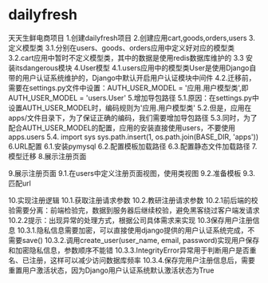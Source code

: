 # dailyfresh
天天生鲜电商项目
1.创建dailyfresh项目
2.创建应用cart,goods,orders,users
3.定义模型类
3.1.分别在users、goods、orders应用中定义好对应的模型类
3.2.cart应用中暂时不定义模型类，其中的数据是使用redis数据库维护的
3.3 安装itsdangerous模块
4.User模型
4.1.users应用中的模型类User是使用Django自带的用户认证系统维护的，Django中默认开启用户认证模块中间件
4.2.迁移前，需要在settings.py文件中设置：AUTH_USER_MODEL = '应用.用户模型类',即AUTH_USER_MODEL = 'users.User'
5.增加导包路径
5.1.原因：在settings.py中设置AUTH_USER_MODEL时，编码规则为'应用.用户模型类'
5.2.但是，应用在apps/文件目录下，为了保证正确的编码，我们需要增加导包路径
5.3.同时，为了配合AUTH_USER_MODEL的配置，应用的安装直接使用users，不要使用apps.users
5.4.
 import sys
  sys.path.insert(1, os.path.join(BASE_DIR, 'apps'))
6.URL配置
6.1.安装pymysql
6.2.配置模板加载路径
6.3.配置静态文件加载路径
7.模型迁移
8.展示注册页面

9.展示注册页面
9.1.在users中定义注册页面视图，使用类视图
9.2.准备模板
9.3.匹配url

10.实现注册逻辑
10.1.获取注册请求参数
10.2.教研注册请求参数
10.2.1前后端的校验需要分离：前端检验完，数据到服务器后继续校验，避免黑客绕过客户端发请求
10.2.2提示：出现异常的处理方式，根据公司具体需求来实现
10.3保存用户注册信息
10.3.1.隐私信息需要加密，可以直接使用django提供的用户认证系统完成，不需要save()
10.3.2.调用create_user(user_name, email, password)实现用户保存和加密隐私信息，参数顺序不能错
10.3.3.IntegrityError异常用于判断用户是否重名、已注册，这样可以减少访问数据库频率
10.3.4.保存完用户注册信息后，需要重置用户激活状态，因为Django用户认证系统默认激活状态为True

